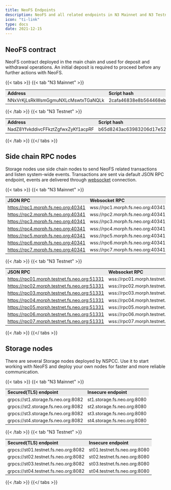 ```yaml
---
title: NeoFS Endpoints
description: NeoFS and all related endpoints in N3 Mainnet and N3 Testnet
icon: "ti-link"
type: docs
date: 2021-12-15
---
```


## NeoFS contract

NeoFS contract deployed in the main chain and used for deposit and withdrawal operations. An initial deposit is required to proceed before any further actions with NeoFS.

{{< tabs >}}
    {{< tab "N3 Mainnet" >}}
        <table style="font-size: 14px">
            <tr>
                <td style="background-color:#ececec"><b>Address</b></td>
                <td style="background-color:#ececec"><b>Script hash</b></td>
            </tr>
            <tr>
                <td>NNxVrKjLsRkWsmGgmuNXLcMswtxTGaNQLk</td>
                <td>2cafa46838e8b564468ebd868dcafdd99dce6221</td>
            </tr>
        </table>
    {{< /tab >}}
    {{< tab "N3 Testnet" >}}
        <table style="font-size: 14px">
            <tr>
                <td style="background-color:#ececec"><b>Address</b></td>
                <td style="background-color:#ececec"><b>Script hash</b></td>
            </tr>
            <tr>
                <td>NadZ8YfvkddivcFFkztZgfwxZyKf1acpRF</td>
                <td>b65d8243ac63983206d17e5221af0653a7266fa1</td>
            </tr>
        </table>
    {{< /tab >}}
{{</ tabs >}}

## Side chain RPC nodes

Storage nodes use side chain nodes to send NeoFS related transactions and listen system-wide events. Transactions are sent via default JSON RPC endpoint, events are delivered through [websocket](https://github.com/nspcc-dev/neo-go/blob/master/docs/rpc.md#websocket-server) connection. 

<!-- todo(alexvanin): Uncomment this tip when side chain protocol files will be available for everyone
{{< notice tip >}}
We highly recommend deploying and using your own side chain RPC node for Storage node. This provides the lowest latency and control over the RPC node failures.
{{< /notice >}}
--> 

{{< tabs >}}
    {{< tab "N3 Mainnet" >}}
        <table style="font-size: 14px">
            <tr>
                <td style="background-color:#ececec"><b>JSON RPC</b></td>
                <td style="background-color:#ececec"><b>Websocket RPC</b></td>
            </tr>
            <tr>
                <td>https://rpc1.morph.fs.neo.org:40341</td>
                <td>wss://rpc1.morph.fs.neo.org:40341/ws</td>
            </tr>
            <tr>
                <td>https://rpc2.morph.fs.neo.org:40341</td>
                <td>wss://rpc2.morph.fs.neo.org:40341/ws</td>
            </tr>
            <tr>
                <td>https://rpc3.morph.fs.neo.org:40341</td>
                <td>wss://rpc3.morph.fs.neo.org:40341/ws</td>
            </tr>
            <tr>
                <td>https://rpc4.morph.fs.neo.org:40341</td>
                <td>wss://rpc4.morph.fs.neo.org:40341/ws</td>
            </tr>
            <tr>
                <td>https://rpc5.morph.fs.neo.org:40341</td>
                <td>wss://rpc5.morph.fs.neo.org:40341/ws</td>
            </tr>
            <tr>
                <td>https://rpc6.morph.fs.neo.org:40341</td>
                <td>wss://rpc6.morph.fs.neo.org:40341/ws</td>
            </tr>
            <tr>
                <td>https://rpc7.morph.fs.neo.org:40341</td>
                <td>wss://rpc7.morph.fs.neo.org:40341/ws</td>
            </tr>
        </table>
    {{< /tab >}}
    {{< tab "N3 Testnet" >}}
        <table style="font-size: 14px">
            <tr>
                <td style="background-color:#ececec"><b>JSON RPC</b></td>
                <td style="background-color:#ececec"><b>Websocket RPC</b></td>
            </tr>
            <tr>
                <td>https://rpc01.morph.testnet.fs.neo.org:51331</td>
                <td>wss://rpc01.morph.testnet.fs.neo.org:51331/ws</td>
            </tr>
            <tr>
                <td>https://rpc02.morph.testnet.fs.neo.org:51331</td>
                <td>wss://rpc02.morph.testnet.fs.neo.org:51331/ws</td>
            </tr>
            <tr>
                <td>https://rpc03.morph.testnet.fs.neo.org:51331</td>
                <td>wss://rpc03.morph.testnet.fs.neo.org:51331/ws</td>
            </tr>
            <tr>
                <td>https://rpc04.morph.testnet.fs.neo.org:51331</td>
                <td>wss://rpc04.morph.testnet.fs.neo.org:51331/ws</td>
            </tr>
            <tr>
                <td>https://rpc05.morph.testnet.fs.neo.org:51331</td>
                <td>wss://rpc05.morph.testnet.fs.neo.org:51331/ws</td>
            </tr>
            <tr>
                <td>https://rpc06.morph.testnet.fs.neo.org:51331</td>
                <td>wss://rpc06.morph.testnet.fs.neo.org:51331/ws</td>
            </tr>
            <tr>
                <td>https://rpc07.morph.testnet.fs.neo.org:51331</td>
                <td>wss://rpc07.morph.testnet.fs.neo.org:51331/ws</td>
            </tr>
        </table>
    {{< /tab >}}
{{</ tabs >}}

## Storage nodes

There are several Storage nodes deployed by NSPCC. Use it to start working with NeoFS and deploy your own nodes for faster and more reliable communication.

{{< tabs >}}
    {{< tab "N3 Mainnet" >}}
        <table style="font-size: 14px">
            <tr>
                <td style="background-color:#ececec"><b>Secured(TLS) endpoint</b></td>
                <td style="background-color:#ececec"><b>Insecure endpoint</b></td>
            </tr>
            <tr>
                <td>grpcs://st1.storage.fs.neo.org:8082</td>
                <td>st1.storage.fs.neo.org:8080</td>
            </tr>
            <tr>
                <td>grpcs://st2.storage.fs.neo.org:8082</td>
                <td>st2.storage.fs.neo.org:8080</td>
            </tr>
            <tr>
                <td>grpcs://st3.storage.fs.neo.org:8082</td>
                <td>st3.storage.fs.neo.org:8080</td>
            </tr>
            <tr>
                <td>grpcs://st4.storage.fs.neo.org:8082</td>
                <td>st4.storage.fs.neo.org:8080</td>
            </tr>
        </table>
    {{< /tab >}}
    {{< tab "N3 Testnet" >}}
        <table style="font-size: 14px">
            <tr>
                <td style="background-color:#ececec"><b>Secured(TLS) endpoint</b></td>
                <td style="background-color:#ececec"><b>Insecure endpoint</b></td>
            </tr>
            <tr>
                <td>grpcs://st01.testnet.fs.neo.org:8082</td>
                <td>st01.testnet.fs.neo.org:8080</td>
            </tr>
            <tr>
                <td>grpcs://st02.testnet.fs.neo.org:8082</td>
                <td>st02.testnet.fs.neo.org:8080</td>
            </tr>
            <tr>
                <td>grpcs://st03.testnet.fs.neo.org:8082</td>
                <td>st03.testnet.fs.neo.org:8080</td>
            </tr>
            <tr>
                <td>grpcs://st04.testnet.fs.neo.org:8082</td>
                <td>st04.testnet.fs.neo.org:8080</td>
            </tr>
        </table>
    {{< /tab >}}
{{</ tabs >}}
